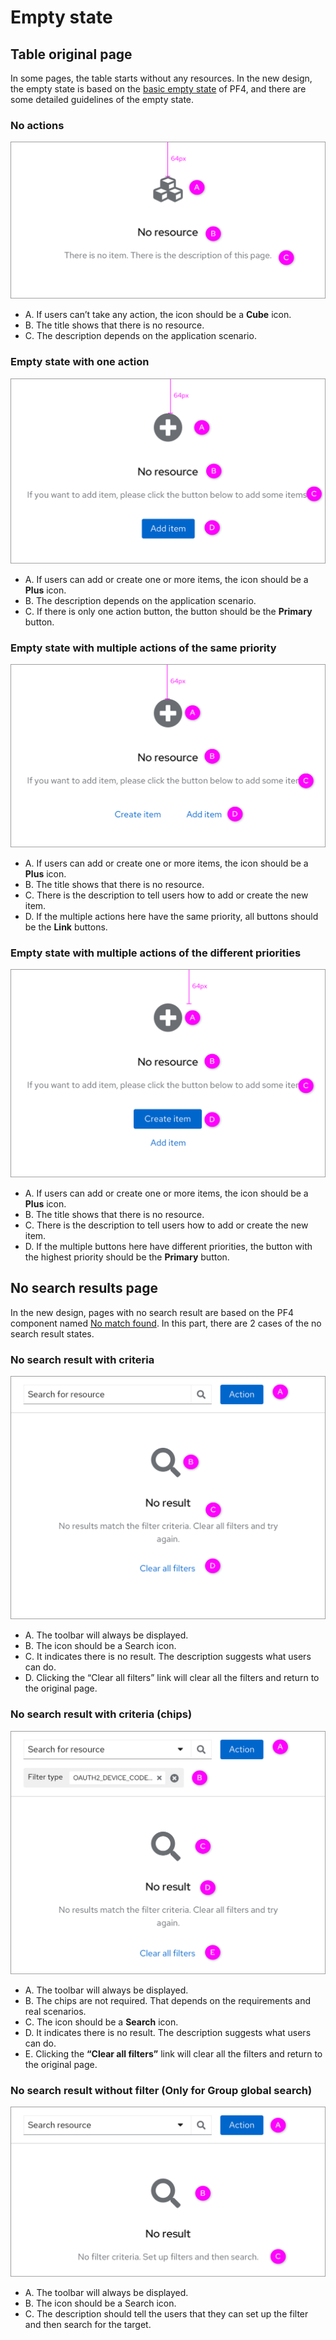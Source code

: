 # Empty state

## Table original page

In some pages, the table starts without any resources. In the new design, the empty state is based on the [basic empty state](https://www.patternfly.org/v4/components/empty-state#basic) of PF4, and there are some detailed guidelines of the empty state.

### No actions
![EmptyNoActions](./images/EmptyNoActions.png)
* A. If users can’t take any action, the icon should be a **Cube** icon.
* B. The title shows that there is no resource.
* C. The description depends on the application scenario.


### Empty state with one action
![EmptyWithAction1](./images/EmptyWithAction1.png)
* A. If users can add or create one or more items, the icon should be a **Plus** icon.
* B. The description depends on the application scenario.
* C. If there is only one action button, the button should be the **Primary** button.

### Empty state with multiple actions of the same priority
![EmptyWithAction22](./images/EmptyWithAction22.png)
* A. If users can add or create one or more items, the icon should be a **Plus** icon.
* B. The title shows that there is no resource.
* C. There is the description to tell users how to add or create the new item.
* D. If the multiple actions here have the same priority, all  buttons should be the **Link** buttons.



### Empty state with multiple actions of the different priorities
![EmptyWithAction21](./images/EmptyWithAction21.png)
* A. If users can add or create one or more items, the icon should be a **Plus** icon.
* B. The title shows that there is no resource.
* C. There is the description to tell users how to add or create the new item.
* D. If the multiple buttons here have different priorities, the button with the highest priority should be the **Primary** button.



## No search results page

In the new design, pages with no search result are based on the PF4 component named [No match found](https://www.patternfly.org/v4/components/empty-state#no-match-found). In this part, there are 2 cases of the no search result states.


### No search result with criteria
![NoSearchResult2](./images/NoSearchResult2.png)
* A. The toolbar will always be displayed.
* B. The icon should be a Search icon.
* C. It indicates there is no result. The description suggests what users can do.
* D. Clicking the “Clear all filters” link will clear all the filters and return to the original page.


### No search result with criteria (chips)
![NoSearchResult3](./images/NoSearchResult3.png)
* A. The toolbar will always be displayed.
* B. The chips are not required. That depends on the requirements and real scenarios.
* C. The icon should be a **Search** icon.
* D. It indicates there is no result. The description suggests what users can do.
* E. Clicking the **“Clear all filters”** link will clear all the filters and return to the original page.

### No search result without filter (Only for Group global search)
![NoSearchResult1](./images/NoSearchResult1.png)
* A. The toolbar will always be displayed.
* B. The icon should be a Search icon.
* C. The description should tell the users that they can set up the filter and then search for the target.
